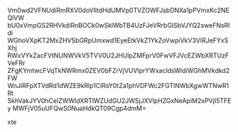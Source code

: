Vm0wd2VFNUdiRmRXV0doVlltdHdUMVp0TVZOWFJsbDNXa1pPVmxKc2NEQlVW
bU0xVmpGS2RHVkdiRnBOCk0wSklWbTB4UzFJeVRrbGlSbVJYQ2sweFNsRldi
WGhoVXpKT2MxZHVSbGRpUmxwd1EyeEtkVkZ1YkZoVwpiVkV3VlRJeFYxSXhj
RWxVYkZacFVtNUNWVkV5TVV0U2JHUlpZMFprV0FwVFJVcEZWbXRTUzFVeFRr
ZFgKYmtwcFVqTkNWRmx0ZEV0bFZrVjVUVlprYWxacldsWldiWGhMVkdkd2FW
WnJiRFpXTVdRd1dWZE9kRlp1ClRsY0tZa1phVDFWc2FGTlNWbXgwWTNwR1Rt
SkhVakJYV0hCelZWWldXRTlWZUdGU2JWSjJXVlpHZGxNeApiM2xPVjI5TFEy
MWFjV05uUFQwS0NuaHdkQT09Cgp4dmM=

xte